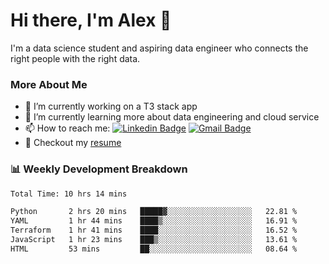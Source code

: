 # Hi there, I'm Alex  👋

I'm a data science student and aspiring data engineer who connects the right people with the right data. 

### More About Me

- 🔭 I’m currently working on a T3 stack app
- 🌱 I’m currently learning more about data engineering and cloud service
- 📫 How to reach me: [![Linkedin Badge](https://img.shields.io/badge/Alex%20Chen-blue?style=flat&logo=linkedin&labelColor=blue&link=https://www.linkedin.com/in/alex-chen-112523chen)](https://www.linkedin.com/in/alex-chen-112523chen/) [![Gmail Badge](https://img.shields.io/badge/-Alex%20Chen-c14438?style=flat&logo=Gmail&logoColor=white&link=mailto:itsalexchen@gmail.com)](mailto:itsalexchen@gmail.com)
- 📝 Checkout my [resume](https://112523chen.vercel.app/AlexChenResume.pdf)


### 📊 Weekly Development Breakdown
<!--START_SECTION:waka-->

```txt
Total Time: 10 hrs 14 mins

Python       2 hrs 20 mins   █████▓░░░░░░░░░░░░░░░░░░░   22.81 %
YAML         1 hr 44 mins    ████▒░░░░░░░░░░░░░░░░░░░░   16.91 %
Terraform    1 hr 41 mins    ████░░░░░░░░░░░░░░░░░░░░░   16.52 %
JavaScript   1 hr 23 mins    ███▒░░░░░░░░░░░░░░░░░░░░░   13.61 %
HTML         53 mins         ██░░░░░░░░░░░░░░░░░░░░░░░   08.64 %
```

<!--END_SECTION:waka-->
